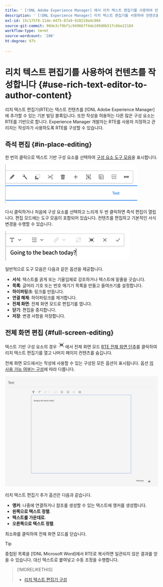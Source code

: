 ```yaml
---
title: ' [!DNL Adobe Experience Manager] 에서 리치 텍스트 편집기를 사용하여 컨텐츠를 작성합니다.'
description: ' [!DNL Experience Manager] 리치 텍스트 편집기를 사용하여 컨텐츠를 작성합니다.'
exl-id: 15c175f8-11de-4475-87a9-920219a4c004
source-git-commit: 90de3cf9bf1c949667f4de109d0b517c6be22184
workflow-type: tm+mt
source-wordcount: '286'
ht-degree: 97%

---
```


# 리치 텍스트 편집기를 사용하여 컨텐츠를 작성합니다 {#use-rich-text-editor-to-author-content}

리치 텍스트 편집기(RTE)는 텍스트 컨텐츠를 [!DNL Adobe Experience Manager]에 추가할 수 있는 기본 빌딩 블록입니다. 또한 작성을 허용하는 다른 많은 구성 요소는 RTE를 기반으로 합니다. Experience Manager 개발자는 RTE를 사용자 지정하고 관리자는 작성자가 사용하도록 RTE를 구성할 수 있습니다.

## 즉석 편집 {#in-place-editing}

한 번의 클릭으로 텍스트 기반 구성 요소를 선택하여 [구성 요소 도구 모음](/help/sites-cloud/authoring/fundamentals/editing-content.md#component-toolbar)을 표시합니다.

![구성 요소 도구 모음](/help/sites-cloud/authoring/assets/editing-component-toolbar.png)

다시 클릭하거나 처음에 구성 요소를 선택하고 느리게 두 번 클릭하면 즉석 편집이 열립니다. 편집 모드에는 도구 모음이 포함되어 있습니다. 컨텐츠를 편집하고 기본적인 서식 변경을 수행할 수 있습니다.

![RTE를 사용하여 즉석 편집](/help/sites-cloud/authoring/assets/rte-in-place-editing.png)

일반적으로 도구 모음은 다음과 같은 옵션을 제공합니다.

* **서식**: 텍스트를 굵게 또는 기울임체로 강조하거나 텍스트에 밑줄을 긋습니다.
* **목록**: 글머리 기호 또는 번호 매기기 목록을 만들고 들여쓰기를 설정합니다.
* **하이퍼링크**: 링크를 만듭니다.
* **연결 해제**: 하이퍼링크를 제거합니다.
* **전체 화면**: 전체 화면 모드로 편집기를 엽니다.
* **닫기**: 편집을 중지합니다.
* **저장**: 변경 사항을 저장합니다.

## 전체 화면 편집 {#full-screen-editing}

텍스트 기반 구성 요소의 경우 ![도구 모음](/help/sites-cloud/authoring/assets/editing-full-screen.png)에서 전체 화면 모드 [RTE 전체 화면 단추](/help/sites-cloud/authoring/fundamentals/editing-content.md#component-toolbar)를 클릭하여 리치 텍스트 편집기를 열고 나머지 페이지 컨텐츠를 숨깁니다.

전체 화면 모드에서는 작성에 사용할 수 있는 구성된 모든 옵션이 표시됩니다. 옵션 [의 사용 가능 여부는 구성](/help/implementing/developing/extending/rich-text-editor.md)에 따라 다릅니다.

![전체 화면 모드의 RTE](/help/sites-cloud/authoring/assets/rte-full-screen.png)

리치 텍스트 편집기 추가 옵션은 다음과 같습니다.

* **앵커**: 나중에 연결하거나 참조를 생성할 수 있는 텍스트에 앵커를 생성합니다.
* **왼쪽으로 텍스트 정렬**.
* **텍스트를 가운데로**.
* **오른쪽으로 텍스트 정렬**.

최소화를 클릭하여 전체 화면 모드를 닫습니다.

>[!TIP]
>
>중첩된 목록을 [!DNL Microsoft Word]에서 RTE로 복사하면 일관되지 않은 결과를 얻을 수 있습니다. 대신 텍스트로 붙여넣고 수동 조정을 수행합니다.

>[!MORELIKETHIS]
>
>* [리치 텍스트 편집기 구성](/help/implementing/developing/extending/rich-text-editor.md)

